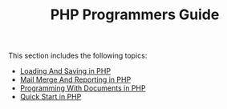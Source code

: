 ﻿---
title: PHP Programmers Guide
second_title: Aspose.Words for Java
articleTitle: PHP Programmers Guide
linktitle: PHP Programmers Guide
description: "PHP + Aspose.Words for Java: Programmers Guide."
type: docs
weight: 20
url: /java/php-programmers-guide/
---

This section includes the following topics:

- [Loading And Saving in PHP](/words/java/loading-and-saving-in-php/)
- [Mail Merge And Reporting in PHP](/words/java/mail-merge-and-reporting-in-php/)
- [Programming With Documents in PHP](/words/java/programming-with-documents-in-php/)
- [Quick Start in PHP](/words/java/quick-start-in-php/)
